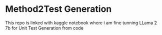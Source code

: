 # Method2Test Generation

This repo is linked with kaggle notebook where i am fine tunning LLama 2 7b for Unit Test Generation from code
